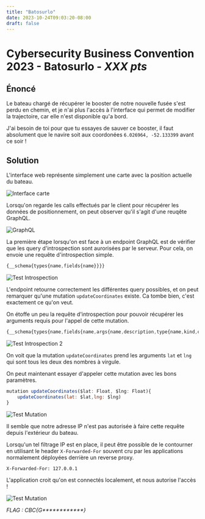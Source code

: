 ```yaml
---
title: "Batosurlo"
date: 2023-10-24T09:03:20-08:00
draft: false
---
```


# Cybersecurity Business Convention 2023 - Batosurlo - *XXX pts*

## Énoncé

Le bateau chargé de récupérer le booster de notre nouvelle fusée s'est perdu en chemin, et je n'ai plus l'accès à l'interface qui permet de modifier la trajectoire, car elle n'est disponible qu'a bord.

J'ai besoin de toi pour que tu essayes de sauver ce booster, il faut absolument que le navire soit aux coordonées `6.026964, -52.133399` avant ce soir !

## Solution

L'interface web représente simplement une carte avec la position actuelle du bateau.

![Interface carte](/images/009/01.png)

Lorsqu'on regarde les calls effectués par le client pour récupérer les données de positionnement, on peut observer qu'il s'agit d'une reuqête GraphQL.

![GraphQL](/images/009/02.png)

La première étape lorsqu'on est face à un endpoint GraphQL est de vérifier que les query d'introspection sont aurorisées par le serveur. Pour cela, on envoie une requête d'introspection simple.

```js
{__schema{types{name,fields{name}}}}
```

![Test Introspection](/images/009/03.png)

L'endpoint retourne correctement les différentes query possibles, et on peut remarquer qu'une mutation `updateCoordinates` existe. Ca tombe bien, c'est exactement ce qu'on veut.

On étoffe un peu la requête d'introspection pour pouvoir récupérer les arguments requis pour l'appel de cette mutation.

```js
{__schema{types{name,fields{name,args{name,description,type{name,kind,ofType{name, kind}}}}}}}
```

![Test Introspection 2](/images/009/04.png)

On voit que la mutation `updateCoordinates` prend les arguments `lat` et `lng` qui sont tous les deux des nombres à virgule.

On peut maintenant essayer d'appeler cette mutation avec les bons paramètres.

```js
mutation updateCoordinates($lat: Float, $lng: Float){
    updateCoordinates(lat: $lat,lng: $lng)
}
```

![Test Mutation](/images/009/05.png)

Il semble que notre adresse IP n'est pas autorisée à faire cette requête depuis l'extérieur du bateau.

Lorsqu'un tel filtrage IP est en place, il peut être possible de le contourner en utilisant le header `X-Forwarded-For` souvent cru par les applications normalement déployées derrière un reverse proxy.

```
X-Forwarded-For: 127.0.0.1
```

L'application croit qu'on est connectés localement, et nous autorise l'accès !

![Test Mutation](/images/009/06.png)

*FLAG : CBC{G\*\*\*\*\*\*\*\*\*\*\*\*}*
